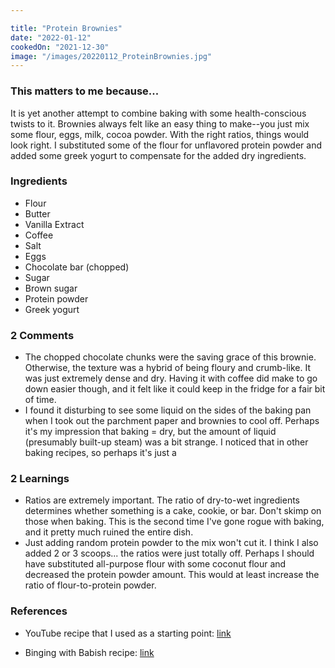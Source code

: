 ```yaml
---

title: "Protein Brownies"
date: "2022-01-12"
cookedOn: "2021-12-30"
image: "/images/20220112_ProteinBrownies.jpg"
---
```


### This matters to me because...
It is yet another attempt to combine baking with some health-conscious twists to it. Brownies always felt like an easy thing to make--you just mix some flour, eggs, milk, cocoa powder. With the right ratios, things would look right. I substituted some of the flour for unflavored protein powder and added some greek yogurt to compensate for the added dry ingredients. 

### Ingredients
* Flour
* Butter
* Vanilla Extract
* Coffee
* Salt
* Eggs
* Chocolate bar (chopped)
* Sugar
* Brown sugar
* Protein powder
* Greek yogurt


### 2 Comments
* The chopped chocolate chunks were the saving grace of this brownie. Otherwise, the texture was a hybrid of being floury and crumb-like. It was just extremely dense and dry. Having it with coffee did make to go down easier though, and it felt like it could keep in the fridge for a fair bit of time. 
* I found it disturbing to see some liquid on the sides of the baking pan when I took out the parchment paper and brownies to cool off. Perhaps it's my impression that baking = dry, but the amount of liquid (presumably built-up steam) was a bit strange. I noticed that in other baking recipes, so perhaps it's just a 

### 2 Learnings
* Ratios are extremely important. The ratio of dry-to-wet ingredients determines whether something is a cake, cookie, or bar. Don't skimp on those when baking. This is the second time I've gone rogue with baking, and it pretty much ruined the entire dish. 
* Just adding random protein powder to the mix won't cut it. I think I also added 2 or 3 scoops... the ratios were just totally off. Perhaps I should have substituted all-purpose flour with some coconut flour and decreased the protein powder amount. This would at least increase the ratio of flour-to-protein powder.
  

### References

- YouTube recipe that I used as a starting point: [link](https://www.youtube.com/watch?v=6OuJzGA0Umg&ab_channel=PreppyKitchen) 

- Binging with Babish recipe: [link](https://www.youtube.com/watch?v=kDdUdvNQndo&ab_channel=BabishCulinaryUniverse) 
